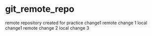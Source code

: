 # git_remote_repo
remote repository created for practice
change1
remote change 1
local change1
remote change 2
local change 3
